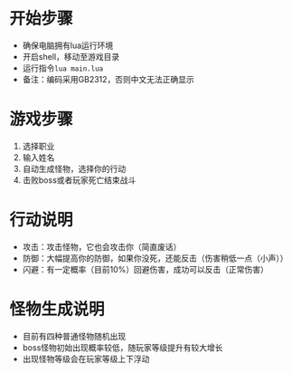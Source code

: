 # 开始步骤
+ 确保电脑拥有lua运行环境
+ 开启shell，移动至游戏目录
+ 运行指令`lua main.lua`
+ 备注：编码采用GB2312，否则中文无法正确显示

# 游戏步骤
1. 选择职业
2. 输入姓名
3. 自动生成怪物，选择你的行动
4. 击败boss或者玩家死亡结束战斗

# 行动说明
+ 攻击：攻击怪物，它也会攻击你（简直废话）
+ 防御：大幅提高你的防御，如果你没死，还能反击（伤害稍低一点（小声））
+ 闪避：有一定概率（目前10%）回避伤害，成功可以反击（正常伤害）

# 怪物生成说明
+ 目前有四种普通怪物随机出现
+ boss怪物初始出现概率较低，随玩家等级提升有较大增长
+ 出现怪物等级会在玩家等级上下浮动

